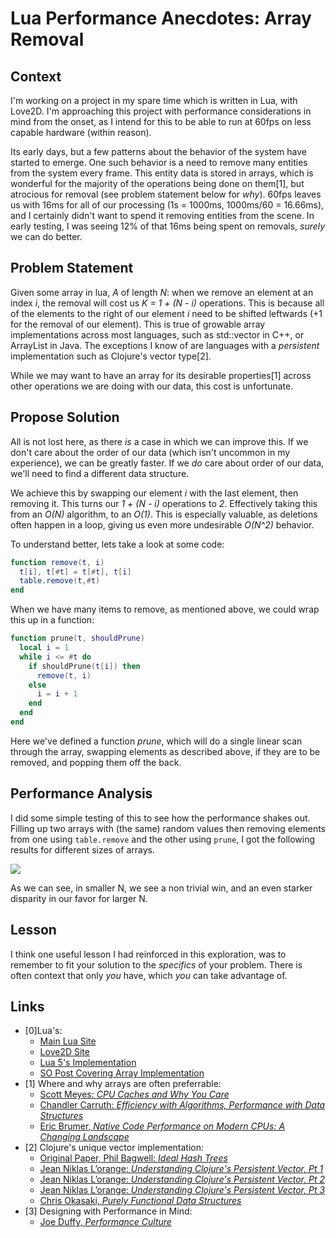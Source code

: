 Lua Performance Anecdotes: Array Removal
======

Context
----
I'm working on a project in my spare time which is written in Lua, with Love2D. I'm approaching this project with performance
considerations in mind from the onset, as I intend for this to be able to run at 60fps on less capable hardware (within reason). 

Its early days, but a few patterns about the behavior of the system have started to emerge. 
One such behavior is a need to remove many entities from the system every frame. This entity data is stored in 
arrays, which is wonderful for the majority of the operations being done on them[1], but atrocious for removal (see problem statement below for _why_). 60fps leaves us with 16ms for all of our processing (1s = 1000ms, 1000ms/60 = 16.66ms), and I certainly 
didn't want to spend it removing entities from the scene. In early testing, I was seeing 12% of that 16ms 
being spent on removals, _surely_ we can do better.

Problem Statement
----
Given some array in lua, _A_ of length _N_: when we remove an element at an index _i_, the removal
will cost us _K = 1 + (N - i)_ operations. This is because all of the elements to the right of our
element _i_ need to be shifted leftwards (+1 for the removal of our element). 
This is true of growable array implementations across most languages, such as std::vector in C++, or ArrayList in Java. 
The exceptions I know of are languages with a _persistent_ implementation such as Clojure's vector type[2]. 

While we may want to have an array for its desirable properties[1] across other operations we 
are doing with our data, this cost is unfortunate.

Propose Solution
----
All is not lost here, as there _is_ a case in which we can improve this. If we don't
care about the order of our data (which isn't uncommon in my experience), we can be greatly faster. 
If we _do_ care about order of our data, we'll need to find a different data structure.

We achieve this by swapping our element _i_ with the last element, then removing it. This turns our _1 + (N - i)_ operations to _2_.
Effectively taking this from an _O(N)_ algorithm, to an _O(1)_. This is especially valuable, as deletions often
happen in a loop, giving us even more undesirable _O(N^2)_ behavior.

To understand better, lets take a look at some code:
```lua
function remove(t, i)
  t[i], t[#t] = t[#t], t[i]
  table.remove(t,#t)
end
```

When we have many items to remove, as mentioned above, we could wrap this up in a function:
```lua
function prune(t, shouldPrune)
  local i = 1
  while i <= #t do
    if shouldPrune(t[i]) then
      remove(t, i)
    else
      i = i + 1
    end
  end
end
```

Here we've defined a function _prune_, which will do a single linear scan through the array, swapping elements
as described above, if they are to be removed, and popping them off the back.

Performance Analysis
----

I did some simple testing of this to see how the performance shakes out. Filling up two arrays with (the same) random values
then removing elements from one using `table.remove` and the other using `prune`, I got the following results for different 
sizes of arrays.

![](lua_table_removal.png)

As we can see, in smaller N, we see a non trivial win, and an even starker disparity in our favor for larger N.

Lesson
----
I think one useful lesson I had reinforced in this exploration, was to remember to fit your solution to the _specifics_ of
your problem. There is often context that only _you_ have, which _you_ can take advantage of.

Links
----
- [0]Lua's:
  - [Main Lua Site](https://www.lua.org/)
  - [Love2D Site](https://love2d.org)
  - [Lua 5's Implementation](https://www.lua.org/doc/jucs05.pdf)
  - [SO Post Covering Array Implementation](https://stackoverflow.com/questions/29928379/how-are-lua-tables-handled-in-memory)
- [1] Where and why arrays are often preferrable:
  - [Scott Meyes: _CPU Caches and Why You Care_](https://www.youtube.com/watch?v=WDIkqP4JbkE)
  - [Chandler Carruth: _Efficiency with Algorithms, Performance with Data Structures_](https://www.youtube.com/watch?v=fHNmRkzxHWs)
  - [Eric Brumer, _Native Code Performance on Modern CPUs: A Changing Landscape_](https://channel9.msdn.com/Events/Build/2014/4-587)
- [2] Clojure's unique vector implementation:
  - [Original Paper, Phil Bagwell: _Ideal Hash Trees_](http://lampwww.epfl.ch/papers/idealhashtrees.pdf)
  - [Jean Niklas L’orange: _Understanding Clojure's Persistent Vector, Pt 1_](https://hypirion.com/musings/understanding-persistent-vector-pt-1)
  - [Jean Niklas L’orange: _Understanding Clojure's Persistent Vector, Pt 2_](https://hypirion.com/musings/understanding-persistent-vector-pt-2)
  - [Jean Niklas L’orange: _Understanding Clojure's Persistent Vector, Pt 3_](https://hypirion.com/musings/understanding-persistent-vector-pt-3)
  - [Chris Okasaki, _Purely Functional Data Structures_](https://www.cs.cmu.edu/~rwh/theses/okasaki.pdf)
- [3] Designing with Performance in Mind:  
  - [Joe Duffy, _Performance Culture_](http://joeduffyblog.com/2016/04/10/performance-culture/)
